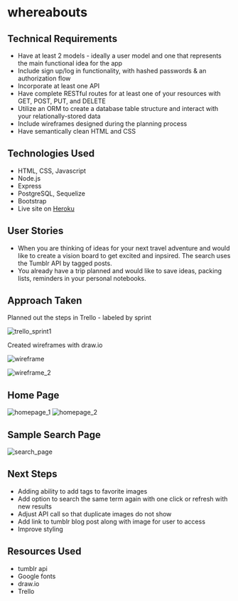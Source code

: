 # whereabouts

## Technical Requirements
* Have at least 2 models - ideally a user model and one that represents the main functional idea for the app
* Include sign up/log in functionality, with hashed passwords & an authorization flow
* Incorporate at least one API
* Have complete RESTful routes for at least one of your resources with GET, POST, PUT, and DELETE
* Utilize an ORM to create a database table structure and interact with your relationally-stored data
* Include wireframes designed during the planning process
* Have semantically clean HTML and CSS

## Technologies Used
* HTML, CSS, Javascript
* Node.js
* Express
* PostgreSQL, Sequelize
* Bootstrap
* Live site on [Heroku](https://whereabouts-js.herokuapp.com/)

## User Stories
* When you are thinking of ideas for your next travel adventure and would like to create a vision board to get excited and inpsired. The search uses the Tumblr API by tagged posts.
* You already have a trip planned and would like to save ideas, packing lists, reminders in your personal notebooks.

## Approach Taken
Planned out the steps in Trello - labeled by sprint

![trello_sprint1](https://user-images.githubusercontent.com/30785832/34971612-96fdf746-fa30-11e7-9e7d-46395a4bdf9a.jpg)

Created wireframes with draw.io

![wireframe](https://user-images.githubusercontent.com/30785832/34971640-c0460594-fa30-11e7-883f-80db10cc37e9.png)

![wireframe_2](https://user-images.githubusercontent.com/30785832/34972066-e750cea0-fa33-11e7-8d9d-02ad1da15cd9.png)

## Home Page
![homepage_1](https://user-images.githubusercontent.com/30785832/36809444-f5f303e0-1c95-11e8-9c6a-89f806cb7577.png)
![homepage_2](https://user-images.githubusercontent.com/30785832/36809862-35cb043a-1c97-11e8-8e18-598bd81666eb.png)

## Sample Search Page
![search_page](https://user-images.githubusercontent.com/30785832/36809553-37b10dcc-1c96-11e8-85b4-f95039ef77f9.png)

## Next Steps
* Adding ability to add tags to favorite images
* Add option to search the same term again with one click or refresh with new results
* Adjust API call so that duplicate images do not show
* Add link to tumblr blog post along with image for user to access
* Improve styling

## Resources Used
* tumblr api
* Google fonts
* draw.io
* Trello
